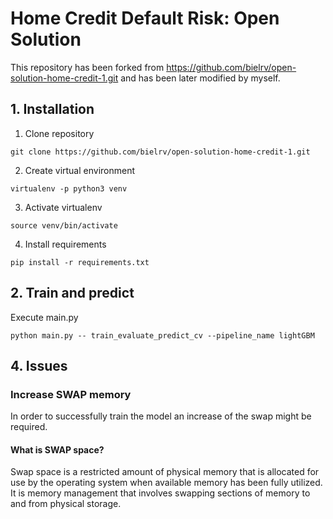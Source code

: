 # Home Credit Default Risk: Open Solution
This repository has been forked from  https://github.com/bielrv/open-solution-home-credit-1.git and has been later modified by myself.  

## 1. Installation
1. Clone repository
```shell
git clone https://github.com/bielrv/open-solution-home-credit-1.git
```
2. Create virtual environment
```shell
virtualenv -p python3 venv
```
3. Activate virtualenv
```shell
source venv/bin/activate
```
4. Install requirements
```shell
pip install -r requirements.txt
```

## 2. Train and predict

Execute main.py
```shell
python main.py -- train_evaluate_predict_cv --pipeline_name lightGBM
```
## 4. Issues

### Increase SWAP memory

In order to successfully train the model an increase of the swap might be required.

#### What is SWAP space?

Swap space is a restricted amount of physical memory that is allocated for use by the operating system when available memory has been fully utilized. It is memory management that involves swapping sections of memory to and from physical storage.
